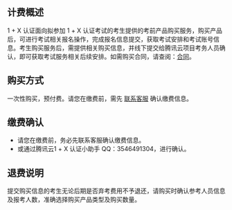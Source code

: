 ## 计费概述
1 + X 认证面向拟参加 1 + X 认证考试的考生提供的考前产品购买服务，购买产品后，可进行考试相关报名操作，完成报名信息提交，获取考试安排和考试账号信息。考生购买服务后，需提供相关购买信息，并线下提交给腾讯云项目考务人员确认，即可获取考试服务相关后续安排。如需购买合同，请查阅：[合同](https://cloud.tencent.com/document/product/555/8270)。

## 购买方式
一次性购买，预付费。请您在缴费前，需先 [联系客服](https://cloud.tencent.com/act/event/connect-service) 确认缴费信息。

## 缴费确认
- 请您在缴费前，务必先联系客服确认缴费信息。
- 或通过腾讯云1 + X 认证小助手 QQ：3546491304，进行确认。

## 退费说明
提交购买信息的考生无论后期是否弃考费用不予退还，请购买时确认参考人员信息及报考人数，准确选择购买产品类型及购买数量。


